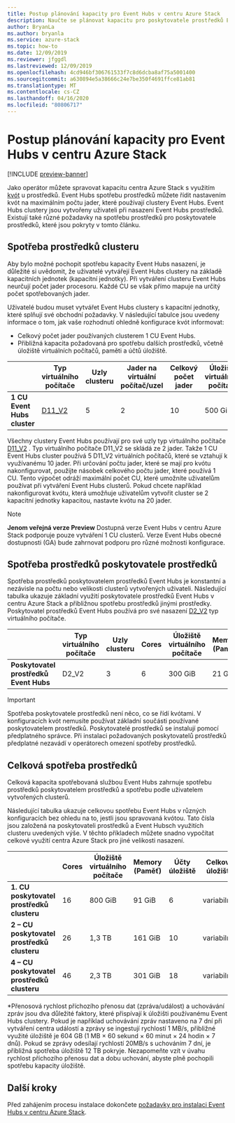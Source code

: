 ```yaml
---
title: Postup plánování kapacity pro Event Hubs v centru Azure Stack
description: Naučte se plánovat kapacitu pro poskytovatele prostředků Event Hubs v centru Azure Stack.
author: BryanLa
ms.author: bryanla
ms.service: azure-stack
ms.topic: how-to
ms.date: 12/09/2019
ms.reviewer: jfggdl
ms.lastreviewed: 12/09/2019
ms.openlocfilehash: 4cd946bf306761533f7c8d6dcba8af75a5001400
ms.sourcegitcommit: a630894e5a38666c24e7be350f4691ffce81ab81
ms.translationtype: MT
ms.contentlocale: cs-CZ
ms.lasthandoff: 04/16/2020
ms.locfileid: "80806717"
---
```

# <a name="how-to-do-capacity-planning-for-event-hubs-on-azure-stack-hub"></a>Postup plánování kapacity pro Event Hubs v centru Azure Stack

[!INCLUDE [preview-banner](../includes/event-hubs-preview.md)]

Jako operátor můžete spravovat kapacitu centra Azure Stack s využitím [kvót](azure-stack-quota-types.md) u prostředků. Event Hubs spotřebu prostředků můžete řídit nastavením kvót na maximálním počtu jader, které používají clustery Event Hubs. Event Hubs clustery jsou vytvořeny uživateli při nasazení Event Hubs prostředků. Existují také různé požadavky na spotřebu prostředků pro poskytovatele prostředků, které jsou pokryty v tomto článku.

## <a name="cluster-resource-consumption"></a>Spotřeba prostředků clusteru

Aby bylo možné pochopit spotřebu kapacity Event Hubs nasazení, je důležité si uvědomit, že uživatelé vytvářejí Event Hubs clustery na základě kapacitních jednotek (kapacitní jednotky). Při vytváření clusteru Event Hubs neurčují počet jader procesoru. Každé CU se však přímo mapuje na určitý počet spotřebovaných jader. 

Uživatelé budou muset vytvářet Event Hubs clustery s kapacitní jednotky, které splňují své obchodní požadavky. V následující tabulce jsou uvedeny informace o tom, jak vaše rozhodnutí ohledně konfigurace kvót informovat:
- Celkový počet jader používaných clusterem 1 CU Event Hubs.
- Přibližná kapacita požadovaná pro spotřebu dalších prostředků, včetně úložiště virtuálních počítačů, paměti a účtů úložiště.

| | Typ virtuálního počítače | Uzly clusteru | Jader na virtuální počítač/uzel | Celkový počet jader | Úložiště virtuálního počítače | Memory (Paměť) | Účty úložiště |
|-|---------|-------|-------------------|-------------|------------|--------|------------------|
| **1 CU Event Hubs cluster** | [D11_V2](../user/azure-stack-vm-sizes.md#mo-dv2) | 5 | 2 | 10 | 500 GiB | 70 GiB | 4 |

Všechny clustery Event Hubs používají pro své uzly typ virtuálního počítače [D11_V2](../user/azure-stack-vm-sizes.md#mo-dv2) . Typ virtuálního počítače D11_V2 se skládá ze 2 jader. Takže 1 CU Event Hubs cluster používá 5 D11_V2 virtuálních počítačů, které se vztahují k využívanému 10 jader. Při určování počtu jader, které se mají pro kvótu nakonfigurovat, použijte násobek celkového počtu jader, které používá 1 CU. Tento výpočet odráží maximální počet CU, které umožníte uživatelům používat při vytváření Event Hubs clusterů. Pokud chcete například nakonfigurovat kvótu, která umožňuje uživatelům vytvořit cluster se 2 kapacitní jednotky kapacitou, nastavte kvótu na 20 jader.

> [!NOTE]
> **Jenom veřejná verze Preview** Dostupná verze Event Hubs v centru Azure Stack podporuje pouze vytváření 1 CU clusterů. Verze Event Hubs obecné dostupnosti (GA) bude zahrnovat podporu pro různé možnosti konfigurace.

## <a name="resource-provider-resource-consumption"></a>Spotřeba prostředků poskytovatele prostředků  

Spotřeba prostředků poskytovatelem prostředků Event Hubs je konstantní a nezávisle na počtu nebo velikosti clusterů vytvořených uživateli. Následující tabulka ukazuje základní využití poskytovatele prostředků Event Hubs v centru Azure Stack a přibližnou spotřebu prostředků jinými prostředky. Poskytovatel prostředků Event Hubs používá pro své nasazení [D2_V2](/azure-stack/user/azure-stack-vm-sizes#dv2-series) typ virtuálního počítače.

|                                  | Typ virtuálního počítače | Uzly clusteru | Cores | Úložiště virtuálního počítače | Memory (Paměť) | Účty úložiště |
|----------------------------------|---------|-------|-------|------------|--------|------------------|
| **Poskytovatel prostředků Event Hubs** | D2_V2   | 3     | 6     | 300 GiB    | 21 GiB | 2                |

> [!IMPORTANT]
> Spotřeba poskytovatele prostředků není něco, co se řídí kvótami. V konfiguracích kvót nemusíte používat základní součásti používané poskytovatelem prostředků. Poskytovatelé prostředků se instalují pomocí předplatného správce. Při instalaci požadovaných poskytovatelů prostředků předplatné nezavádí v operátorech omezení spotřeby prostředků.

## <a name="total-resource-consumption"></a>Celková spotřeba prostředků

Celková kapacita spotřebovaná službou Event Hubs zahrnuje spotřebu prostředků poskytovatelem prostředků a spotřebu podle uživatelem vytvořených clusterů.

Následující tabulka ukazuje celkovou spotřebu Event Hubs v různých konfiguracích bez ohledu na to, jestli jsou spravovaná kvótou. Tato čísla jsou založená na poskytovateli prostředků a Event Hubsch využitích clusteru uvedených výše. V těchto příkladech můžete snadno vypočítat celkové využití centra Azure Stack pro jiné velikosti nasazení.

|                                      | Cores | Úložiště virtuálního počítače | Memory (Paměť)  | Účty úložiště | Celkové úložiště |
|--------------------------------------|-------|------------|---------|------------------|---------------|
| **1. CU poskytovatel prostředků clusteru** | 16    | 800 GiB    | 91 GiB  | 6                | variabilní\*    |
| **2 – CU poskytovatel prostředků clusteru** | 26    | 1,3 TB     | 161 GiB | 10               | variabilní\*    |
| **4 – CU poskytovatel prostředků clusteru** | 46    | 2,3 TB     | 301 GiB | 18               | variabilní\*    |

\*Přenosová rychlost příchozího přenosu dat (zpráva/událost) a uchovávání zpráv jsou dva důležité faktory, které přispívají k úložišti používanému Event Hubs clustery. Pokud je například uchovávání zpráv nastaveno na 7 dní při vytváření centra událostí a zprávy se ingestují rychlostí 1 MB/s, přibližné využité úložiště je 604 GB (1 MB × 60 sekund × 60 minut × 24 hodin × 7 dnů). Pokud se zprávy odesílají rychlostí 20MB/s s uchováním 7 dní, je přibližná spotřeba úložiště 12 TB pokryje. Nezapomeňte vzít v úvahu rychlost příchozího přenosu dat a dobu uchování, abyste plně pochopili spotřebu kapacity úložiště.

## <a name="next-steps"></a>Další kroky

Před zahájením procesu instalace dokončete [požadavky pro instalaci Event Hubs v centru Azure Stack](event-hubs-rp-prerequisites.md).





